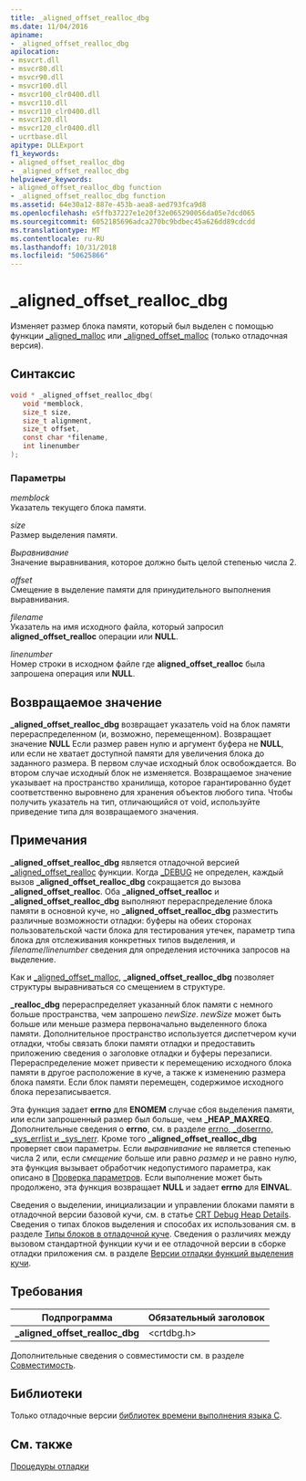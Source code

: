 ```yaml
---
title: _aligned_offset_realloc_dbg
ms.date: 11/04/2016
apiname:
- _aligned_offset_realloc_dbg
apilocation:
- msvcrt.dll
- msvcr80.dll
- msvcr90.dll
- msvcr100.dll
- msvcr100_clr0400.dll
- msvcr110.dll
- msvcr110_clr0400.dll
- msvcr120.dll
- msvcr120_clr0400.dll
- ucrtbase.dll
apitype: DLLExport
f1_keywords:
- aligned_offset_realloc_dbg
- _aligned_offset_realloc_dbg
helpviewer_keywords:
- aligned_offset_realloc_dbg function
- _aligned_offset_realloc_dbg function
ms.assetid: 64e30a12-887e-453b-aea8-aed793fca9d8
ms.openlocfilehash: e5ffb37227e1e20f32e065290056da05e7dcd065
ms.sourcegitcommit: 6052185696adca270bc9bdbec45a626dd89cdcdd
ms.translationtype: MT
ms.contentlocale: ru-RU
ms.lasthandoff: 10/31/2018
ms.locfileid: "50625866"
---
```

# <a name="alignedoffsetreallocdbg"></a>_aligned_offset_realloc_dbg

Изменяет размер блока памяти, который был выделен с помощью функции [_aligned_malloc](aligned-malloc.md) или [_aligned_offset_malloc](aligned-offset-malloc.md) (только отладочная версия).

## <a name="syntax"></a>Синтаксис

```C
void * _aligned_offset_realloc_dbg(
   void *memblock,
   size_t size,
   size_t alignment,
   size_t offset,
   const char *filename,
   int linenumber
);
```

### <a name="parameters"></a>Параметры

*memblock*<br/>
Указатель текущего блока памяти.

*size*<br/>
Размер выделения памяти.

*Выравнивание*<br/>
Значение выравнивания, которое должно быть целой степенью числа 2.

*offset*<br/>
Смещение в выделение памяти для принудительного выполнения выравнивания.

*filename*<br/>
Указатель на имя исходного файла, который запросил **aligned_offset_realloc** операции или **NULL**.

*linenumber*<br/>
Номер строки в исходном файле где **aligned_offset_realloc** была запрошена операция или **NULL**.

## <a name="return-value"></a>Возвращаемое значение

**_aligned_offset_realloc_dbg** возвращает указатель void на блок памяти перераспределенном (и, возможно, перемещенном). Возвращает значение **NULL** Если размер равен нулю и аргумент буфера не **NULL**, или если не хватает доступной памяти для увеличения блока до заданного размера. В первом случае исходный блок освобождается. Во втором случае исходный блок не изменяется. Возвращаемое значение указывает на пространство хранилища, которое гарантированно будет соответственно выровнено для хранения объектов любого типа. Чтобы получить указатель на тип, отличающийся от void, используйте приведение типа для возвращаемого значения.

## <a name="remarks"></a>Примечания

**_aligned_offset_realloc_dbg** является отладочной версией [_aligned_offset_realloc](aligned-offset-realloc.md) функции. Когда [_DEBUG](../../c-runtime-library/debug.md) не определен, каждый вызов **_aligned_offset_realloc_dbg** сокращается до вызова **_aligned_offset_realloc**. Оба **_aligned_offset_realloc** и **_aligned_offset_realloc_dbg** выполняют перераспределение блока памяти в основной куче, но **_aligned_offset_realloc_dbg** разместить различные возможности отладки: буферы на обеих сторонах пользовательской части блока для тестирования утечек, параметр типа блока для отслеживания конкретных типов выделения, и *filename*/*linenumber*  сведения для определения источника запросов на выделение.

Как и [_aligned_offset_malloc](aligned-offset-malloc.md), **_aligned_offset_realloc_dbg** позволяет структуры выравниваться со смещением в структуре.

**_realloc_dbg** перераспределяет указанный блок памяти с немного больше пространства, чем запрошено *newSize*. *newSize* может быть больше или меньше размера первоначально выделенного блока памяти. Дополнительное пространство используется диспетчером кучи отладки, чтобы связать блоки памяти отладки и предоставить приложению сведения о заголовке отладки и буферы перезаписи. Перераспределение может привести к перемещению исходного блока памяти в другое расположение в куче, а также к изменению размера блока памяти. Если блок памяти перемещен, содержимое исходного блока перезаписывается.

Эта функция задает **errno** для **ENOMEM** случае сбоя выделения памяти, или если запрошенный размер был больше, чем **_HEAP_MAXREQ**. Дополнительные сведения о **errno**, см. в разделе [errno, _doserrno, _sys_errlist и _sys_nerr](../../c-runtime-library/errno-doserrno-sys-errlist-and-sys-nerr.md). Кроме того **_aligned_offset_realloc_dbg** проверяет свои параметры. Если *выравнивание* не является степенью числа 2 или, если *смещение* больше или равно *размер* и не равно нулю, эта функция вызывает обработчик недопустимого параметра, как описано в [ Проверка параметров](../../c-runtime-library/parameter-validation.md). Если выполнение может быть продолжено, эта функция возвращает **NULL** и задает **errno** для **EINVAL**.

Сведения о выделении, инициализации и управлении блоками памяти в отладочной версии базовой кучи, см. в статье [CRT Debug Heap Details](/visualstudio/debugger/crt-debug-heap-details). Сведения о типах блоков выделения и способах их использования см. в разделе [Типы блоков в отладочной куче](/visualstudio/debugger/crt-debug-heap-details). Сведения о различиях между вызовом стандартной функции кучи и ее отладочной версии в сборке отладки приложения см. в разделе [Версии отладки функций выделения кучи](/visualstudio/debugger/debug-versions-of-heap-allocation-functions).

## <a name="requirements"></a>Требования

|Подпрограмма|Обязательный заголовок|
|-------------|---------------------|
|**_aligned_offset_realloc_dbg**|\<crtdbg.h>|

Дополнительные сведения о совместимости см. в разделе [Совместимость](../../c-runtime-library/compatibility.md).

## <a name="libraries"></a>Библиотеки

Только отладочные версии [библиотек времени выполнения языка C](../../c-runtime-library/crt-library-features.md).

## <a name="see-also"></a>См. также

[Процедуры отладки](../../c-runtime-library/debug-routines.md)<br/>
